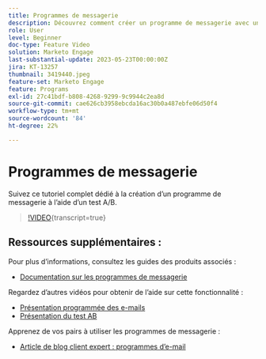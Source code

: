 ```yaml
---
title: Programmes de messagerie
description: Découvrez comment créer un programme de messagerie avec un test A/B.
role: User
level: Beginner
doc-type: Feature Video
solution: Marketo Engage
last-substantial-update: 2023-05-23T00:00:00Z
jira: KT-13257
thumbnail: 3419440.jpeg
feature-set: Marketo Engage
feature: Programs
exl-id: 27c41bdf-b808-4268-9299-9c9944c2ea8d
source-git-commit: cae626cb3958ebcda16ac30b0a487ebfe06d50f4
workflow-type: tm+mt
source-wordcount: '84'
ht-degree: 22%

---
```


# Programmes de messagerie

Suivez ce tutoriel complet dédié à la création d’un programme de messagerie à l’aide d’un test A/B.

>[!VIDEO](https://video.tv.adobe.com/v/3419440/?learn=on){transcript=true}


## Ressources supplémentaires :

Pour plus d’informations, consultez les guides des produits associés :

* [Documentation sur les programmes de messagerie](https://experienceleague.adobe.com/docs/marketo/using/product-docs/email-marketing/email-programs/creating-an-email-program/understanding-email-programs.html?lang=fr)

Regardez d’autres vidéos pour obtenir de l’aide sur cette fonctionnalité :

* [Présentation programmée des e-mails](https://experienceleague.adobe.com/docs/marketo-learn/tutorials/email-marketing/scheduled-email-watch.html?lang=fr)
* [Présentation du test AB](https://experienceleague.adobe.com/docs/marketo-learn/tutorials/email-marketing/ab-testing-watch.html?lang=fr)

Apprenez de vos pairs à utiliser les programmes de messagerie :

* [Article de blog client expert : programmes d’e-mail](https://nation.marketo.com/t5/product-blogs/marketo-success-series-email-programs/ba-p/304968)
